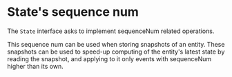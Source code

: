 # State's sequence num

The `State` interface asks to implement sequenceNum related operations.

This sequence num can be used when storing snapshots of an entity.
These snapshots can be used to speed-up computing of the entity's latest state by reading the snapshot, and applying to it only events with sequenceNum higher than its own.